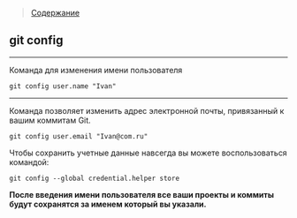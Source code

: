 > [Содержание](./readme.md)

## git config
---
Команда для изменения имени пользователя
```
git config user.name "Ivan" 
```
 ___
 Команда позволяет изменить адрес электронной почты, привязанный к вашим коммитам Git.
```
git config user.email "Ivan@com.ru"
```
Чтобы сохранить учетные данные навсегда вы можете воспользоваться командой:
```
git config --global credential.helper store
```
**После введения имени пользователя все ваши проекты и коммиты будут сохранятся за именем который вы указали.**

